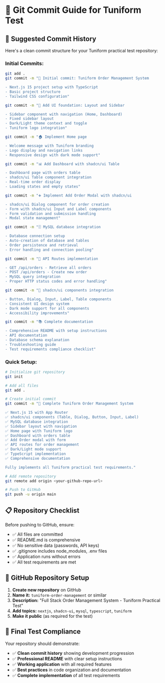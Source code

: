 # 📝 Git Commit Guide for Tuniform Test

## 🚀 Suggested Commit History

Here's a clean commit structure for your Tuniform practical test repository:

### **Initial Commits:**
```bash
git add .
git commit -m "🎯 Initial commit: Tuniform Order Management System

- Next.js 15 project setup with TypeScript
- Basic project structure
- Tailwind CSS configuration"

git commit -m "🎨 Add UI foundation: Layout and Sidebar

- Sidebar component with navigation (Home, Dashboard)
- Fixed sidebar layout
- Dark/Light theme context and toggle
- Tuniform logo integration"

git commit -m "🏠 Implement Home page

- Welcome message with Tuniform branding
- Logo display and navigation links
- Responsive design with dark mode support"

git commit -m "📊 Add Dashboard with shadcn/ui Table

- Dashboard page with orders table
- shadcn/ui Table component integration
- Real-time order display
- Loading states and empty states"

git commit -m "➕ Implement Add Order Modal with shadcn/ui

- shadcn/ui Dialog component for order creation
- Form with shadcn/ui Input and Label components
- Form validation and submission handling
- Modal state management"

git commit -m "🗄️ MySQL database integration

- Database connection setup
- Auto-creation of database and tables
- Order persistence and retrieval
- Error handling and connection pooling"

git commit -m "🔌 API Routes implementation

- GET /api/orders - Retrieve all orders
- POST /api/orders - Create new order
- MySQL query integration
- Proper HTTP status codes and error handling"

git commit -m "🎯 shadcn/ui components integration

- Button, Dialog, Input, Label, Table components
- Consistent UI design system
- Dark mode support for all components
- Accessibility improvements"

git commit -m "📚 Complete documentation

- Comprehensive README with setup instructions
- API documentation
- Database schema explanation
- Troubleshooting guide
- Test requirements compliance checklist"
```

### **Quick Setup:**
```bash
# Initialize git repository
git init

# Add all files
git add .

# Create initial commit
git commit -m "🎯 Complete Tuniform Order Management System

✅ Next.js 15 with App Router
✅ shadcn/ui components (Table, Dialog, Button, Input, Label)  
✅ MySQL database integration
✅ Sidebar layout with navigation
✅ Home page with Tuniform logo
✅ Dashboard with orders table
✅ Add Order modal with form
✅ API routes for order management
✅ Dark/Light mode support
✅ TypeScript implementation
✅ Comprehensive documentation

Fully implements all Tuniform practical test requirements."

# Add remote repository
git remote add origin <your-github-repo-url>

# Push to GitHub
git push -u origin main
```

## 📋 Repository Checklist

Before pushing to GitHub, ensure:

- ✅ All files are committed
- ✅ README.md is comprehensive
- ✅ No sensitive data (passwords, API keys)
- ✅ .gitignore includes node_modules, .env files
- ✅ Application runs without errors
- ✅ All test requirements are met

## 🔗 GitHub Repository Setup

1. **Create new repository** on GitHub
2. **Name it:** `tuniform-order-management` or similar
3. **Description:** "Full Stack Order Management System - Tuniform Practical Test"
4. **Add topics:** `nextjs`, `shadcn-ui`, `mysql`, `typescript`, `tuniform`
5. **Make it public** (as required for the test)

## 🎯 Final Test Compliance

Your repository should demonstrate:

- ✅ **Clean commit history** showing development progression
- ✅ **Professional README** with clear setup instructions  
- ✅ **Working application** with all required features
- ✅ **Best practices** in code organization and documentation
- ✅ **Complete implementation** of all test requirements
